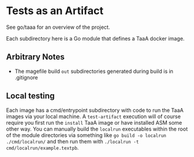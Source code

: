 # Tests as an Artifact

See go/taaa for an overview of the project.

Each subdirectory here is a Go module that defines a TaaA docker image.

## Arbitrary Notes

*  The magefile build `out` subdirectories generated during build is in .gitignore

## Local testing

Each image has a cmd/entrypoint subdirectory with code to run the TaaA images via your local machine.
A `test-artifact` execution will of course require you first run the `install` TaaA image or have installed ASM some other way.
You can manually build the `localrun` executables within the root of the module directories via something like `go build -o localrun ./cmd/localrun/` and then run them with `./localrun -t cmd/localrun/example.textpb`.